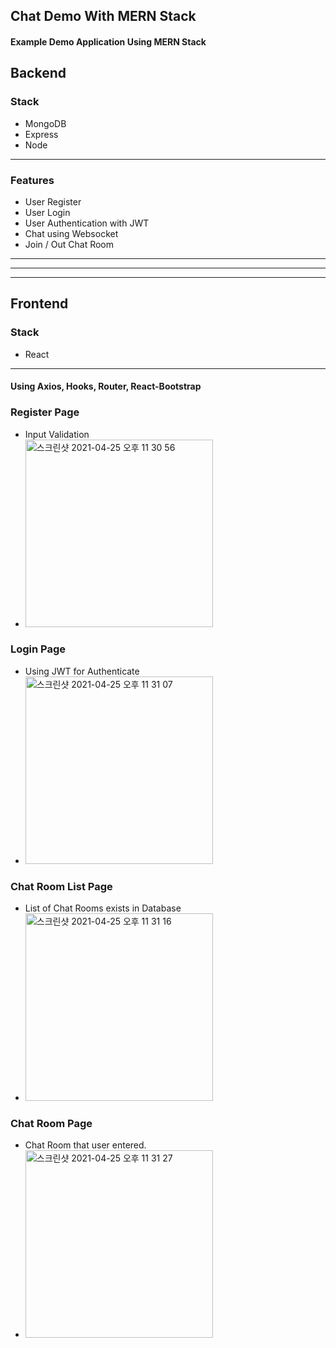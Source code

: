 ## Chat Demo With MERN Stack
  

#### Example Demo Application Using MERN Stack
  
  
  
## Backend  
  
  
### Stack
- MongoDB
- Express
- Node
  
---
  
### Features
- User Register
- User Login
- User Authentication with JWT
- Chat using Websocket
- Join / Out Chat Room

  
---
---
---
  
  
## Frontend
  

### Stack
- React
  
---

#### Using Axios, Hooks, Router, React-Bootstrap    
  
### Register Page
- Input Validation
- <img width="300" alt="스크린샷 2021-04-25 오후 11 30 56" src="https://user-images.githubusercontent.com/74658424/115998086-97bf6800-a620-11eb-8212-8f9689f52caf.png">

### Login Page
- Using JWT for Authenticate
- <img width="300" alt="스크린샷 2021-04-25 오후 11 31 07" src="https://user-images.githubusercontent.com/74658424/115998099-aa39a180-a620-11eb-8ddc-349b477cdf3b.png">


### Chat Room List Page
- List of Chat Rooms exists in Database
- <img width="300" alt="스크린샷 2021-04-25 오후 11 31 16" src="https://user-images.githubusercontent.com/74658424/115998106-b291dc80-a620-11eb-82a0-6ea776fe5846.png">


### Chat Room Page
- Chat Room that user entered.
- <img width="300" alt="스크린샷 2021-04-25 오후 11 31 27" src="https://user-images.githubusercontent.com/74658424/115998110-b7ef2700-a620-11eb-8b1f-5d5734fbdc0d.png">



